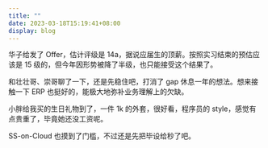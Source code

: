 ```yaml
---
title: ""
date: 2023-03-18T15:19:41+08:00
display: blog
---
```


华子给发了 Offer，估计评级是 14a，据说应届生的顶薪。按照实习结束的预估应该是 15 级的，但今年因形势被降了半级，也只能接受这个结果了。

和壮壮哥、崇哥聊了一下，还是先稳住吧，打消了 gap 休息一年的想法。想来接触一下 ERP 也挺好的，能极大地弥补业务理解上的欠缺。

小胖给我买的生日礼物到了，一件 1k 的外套，很好看，程序员的 style，感觉有点贵重了，毕竟她还没工资呢。

SS-on-Cloud 也摸到了门槛，不过还是先把毕设给秒了吧。
